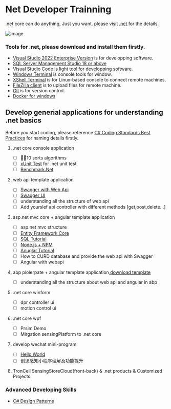 # Net Developer Trainning

.net core can do anything, Just you want. please visit [.net ](https://dotnet.microsoft.com/) for the details.

![image](https://user-images.githubusercontent.com/3402267/160514235-ce0590fc-8b8b-40bb-9431-cf5129d97073.png)


### Tools for .net, please download and install them firstly.

*  [Visual Studio 2022 Enterprise Version](https://visualstudio.microsoft.com/vs/) is for developping software.
*  [SQL Server Management Studio 18 or above](https://docs.microsoft.com/en-us/sql/ssms/download-sql-server-management-studio-ssms?view=sql-server-ver15)
*  [Visual Studio Code](https://code.visualstudio.com/) is light tool for developping software.
*  [Windows Terminal](https://docs.microsoft.com/en-us/windows/terminal/install#:~:text=%20Set%20your%20default%20terminal%20application%20%28%20Preview%29,as%20the%20Default%20terminal%20application%20setting.%20More%20) is console tools for window.
*  [XShell Terminal](https://www.xshell.com/en/xshell/) is for Linux-based console to connect remote machines.
*  [FileZilla client](https://filezilla-project.org/) is to upload files for remote machine.
*  [Git](https://gitforwindows.org/) is for version control.
*  [Docker for windows](https://hub.docker.com/editions/community/docker-ce-desktop-windows)

## Develop generial applications for understanding .net basics

Before you start coding, please reference [C# Coding Standards Best Practices](https://www.dofactory.com/csharp-coding-standards) for naming details firstly.

1. .net core console application

    - [ ] :rainbow_flag:10 sorts algorithms
    - [ ] [xUnit Test](https://xunit.net/) for .net unit test
    - [ ] [Benchmark.Net](https://benchmarkdotnet.org/articles/overview.html)

2. web api template application
    - [ ] [Swagger with Web Api](https://docs.microsoft.com/en-us/aspnet/core/tutorials/web-api-help-pages-using-swagger?view=aspnetcore-6.0)
    - [ ] [Swagger UI](https://swagger.io/tools/swagger-ui/)
    - [ ] understanding all the structure of web api
    - [ ] Add yourslef api controller with different methods [get,post,delete...]
    
3. asp.net mvc core + angular template application
    - [ ] asp.net mvc structure
    - [ ] [Entity Framework Core](https://docs.microsoft.com/en-us/aspnet/core/data/ef-rp/intro?view=aspnetcore-6.0&tabs=visual-studio)
    - [ ] [SQL Tutorial](https://www.dofactory.com/sql)
    - [ ] [Node.js + NPM](https://nodejs.org/en/about/)
    - [ ] [Anuglar Tutorial](https://angular.io/)
    - [ ] How to CURD database and provide the web api with Swagger
    - [ ] Angular with webapi
    
4. abp piolerpate + angular template application,[download template](https://aspnetboilerplate.com/Templates)

    - [ ] understanding all the structure about web api and angular in abp

5. .net core winform
    - [ ] dpr controller ui 
    - [ ] motion control ui
6. .net core wpf
    - [ ] Prsim Demo
    - [ ] Mirgation sensingPlatform to .net core
7. develop wechat mini-program
    - [ ] [Hello World](https://developers.weixin.qq.com/miniprogram/dev/framework/quickstart/getstart.html)
    - [ ] 创思感知小程序理解及功能提升
8. TronCell SensingStoreCloud(front-back) & .net products & Customized Projects



### Advanced Developing Skills

* [C# Design Patterns](https://www.dofactory.com/net/design-patterns)
